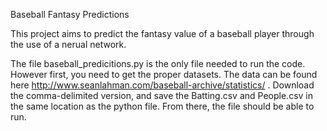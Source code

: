 Baseball Fantasy Predictions

This project aims to predict the fantasy value of a baseball player through the use of a nerual network.

The file baseball_predicitions.py is the only file needed to run the code.  However first, you need to get the proper datasets.
The data can be found here http://www.seanlahman.com/baseball-archive/statistics/ .
Download the comma-delimited version, and save the Batting.csv and People.csv in the same location as the python file.
From there, the file should be able to run.
